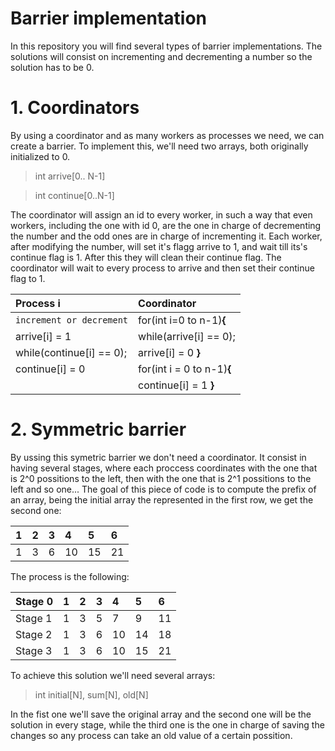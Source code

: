 
# Barrier implementation
In this repository you will find several types of barrier implementations. The solutions will consist on incrementing and decrementing a number so the solution has to be 0.

# 1. Coordinators
By using a coordinator and as many workers as processes we need, we can create a barrier. To implement this, we'll need two arrays, both originally initialized to 0.

> int arrive[0.. N-1]

> int continue[0..N-1]

The coordinator will assign an id to every worker, in such a way that even workers, including the one with id 0, are the one in charge of decrementing the number and the odd ones are in charge of incrementing it.
Each worker, after modifying the number, will set it's flagg arrive to 1, and wait till its's continue flag is 1. After this they will clean their continue flag. The coordinator will wait to every process to arrive and then set their continue flag to 1.

|**Process i**           | **Coordinator**|
|:------------           |:---------------|
|`increment or decrement`|for(int i=0 to n-1)**{**|
|arrive[i] = 1           |   while(arrive[i] == 0);|
|while(continue[i] == 0);|   arrive[i] = 0 **}**|
|continue[i] = 0         |for(int i = 0 to n-1)**{**|
|                        |   continue[i] = 1 **}**|

# 2. Symmetric barrier
By ussing this symetric barrier we don't need a coordinator. It consist in having several stages, where each proccess coordinates with the one that is 2^0 possitions to the left, then with the one that is 2^1 possitions to the left and so one...
The goal of this piece of code is to compute the prefix of an array, being the initial array the represented in the first row, we get the second one:

| 1 | 2 | 3 | 4 | 5 | 6 |
|:--|:--|:--|:--|:--|:--|
| 1 | 3 | 6 | 10 | 15 | 21 |

The process is the following:

|Stage 0 |1  |2  |3  |4  |5  |6  |
|:------|:--|:--|:--|:--|:--|:--|
|Stage 1| 1 | 3 | 5 | 7 | 9 | 11 |
|Stage 2| 1 | 3 | 6 | 10 | 14 | 18 |
|Stage 3| 1 | 3 | 6 | 10 | 15 | 21 |

To achieve this solution we'll need several arrays:

> int initial[N], sum[N], old[N]

In the fist one we'll save the original array and the second one will be the solution in every stage, while the third one is the one in charge of saving the changes so any process can take an old value of a certain possition.
